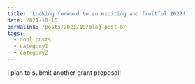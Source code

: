 ```yaml
---
title: 'Looking forward to an exciting and fruitful 2022!'
date: 2021-10-16
permalink: /posts/2021/10/blog-post-6/
tags:
  - cool posts
  - category1
  - category2
---
```


I plan to submit another grant proposal! 
